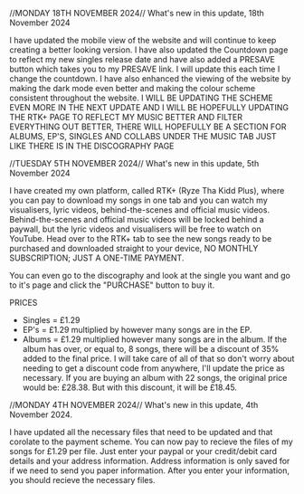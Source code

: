 //MONDAY 18TH NOVEMBER 2024//
What's new in this update, 18th November 2024

I have updated the mobile view of the website and will continue to keep creating a better looking version. I have also updated the Countdown page to reflect my new singles release date and have also added a PRESAVE button which takes you to my PRESAVE link. I will update this each time I change the countdown. I have also enhanced the viewing of the website by making the dark mode even better and making the colour scheme consistent throughout the website. I WILL BE UPDATING THE SCHEME EVEN MORE IN THE NEXT UPDATE AND I WILL BE HOPEFULLY UPDATING THE RTK+ PAGE TO REFLECT MY MUSIC BETTER AND FILTER EVERYTHING OUT BETTER, THERE WILL HOPEFULLY BE A SECTION FOR ALBUMS, EP'S, SINGLES AND COLLABS UNDER THE MUSIC TAB JUST LIKE THERE IS IN THE DISCOGRAPHY PAGE





//TUESDAY 5TH NOVEMBER 2024//
What's new in this update, 5th November 2024

I have created my own platform, called RTK+ (Ryze Tha Kidd Plus), where you can pay to download my songs in one tab and you can watch my visualisers, lyric videos, behind-the-scenes and official music videos. Behind-the-scenes and official music videos will be locked behind a paywall, but the lyric videos and visualisers will be free to watch on YouTube. Head over to the RTK+ tab to see the new songs ready to be purchased and downloaded straight to your device, NO MONTHLY SUBSCRIPTION; JUST A ONE-TIME PAYMENT.

You can even go to the discography and look at the single you want and go to it's page and click the "PURCHASE" button to buy it.

PRICES
- Singles = £1.29
- EP's = £1.29 multiplied by however many songs are in the EP.
- Albums = £1.29 multiplied however many songs are in the album. If the album has over, or equal to, 8 songs, there will be a discount of 35% added to the final price. I will take care of all of that so don't worry about needing to get a discount code from anywhere, I'll update the price as necessary. If you are buying an album with 22 songs, the original price would be: £28.38. But with this discount, it will be £18.45.





//MONDAY 4TH NOVEMBER 2024//
What's new in this update, 4th November 2024.

I have updated all the necessary files that need to be updated and that corolate to the payment scheme. You can now pay to recieve the files of my songs for £1.29 per file. Just enter your paypal or your credit/debit card details and your address information. Address information is only saved for if we need to send you paper information. After you enter your information, you should recieve the necessary files.